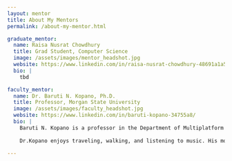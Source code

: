 ```yaml
---
layout: mentor
title: About My Mentors
permalink: /about-my-mentor.html

graduate_mentor:
  name: Raisa Nusrat Chowdhury
  title: Grad Student, Computer Science
  image: /assets/images/mentor_headshot.jpg
  website: https://www.linkedin.com/in/raisa-nusrat-chowdhury-48691a1a5/
  bio: |
    tbd

faculty_mentor:
  name: Dr. Baruti N. Kopano, Ph.D.
  title: Professor, Morgan State University
  image: /assets/images/faculty_headshot.jpg
  website: https://www.linkedin.com/in/baruti-kopano-34755a8/
  bio: |
    Baruti N. Kopano is a professor in the Department of Multiplatform Production in the School of Global Journalism and Communication. He received his Ph.D. in English (Rhetoric and Linguistics) from Indiana University of Pennsylvania. His research interests include popular culture, Black masculinity, and African Americans in the radio industry. Dr. Kopano recently co-edited Soul Thieves: The Appropriation and Misrepresentation of African American Popular Culture (Palgrave Macmillan, 2015).
    
    Dr.Kopano enjoys traveling, walking, and listening to music. His most recent international trip was to Senegal and the Gambia in West Africa in 2016 as a participant in the Fulbright-Hays--Group Projects Abroad Program.

---
```

